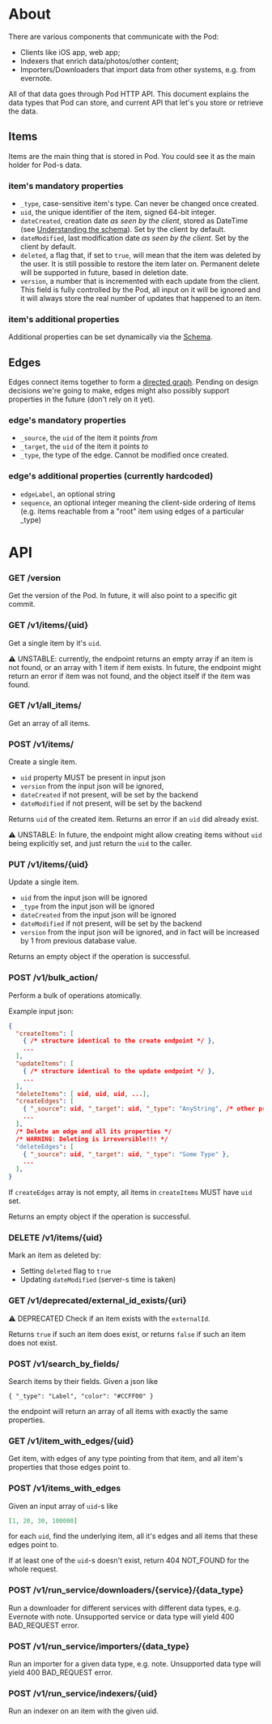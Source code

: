 # About
There are various components that communicate with the Pod:

* Clients like iOS app, web app;
* Indexers that enrich data/photos/other content;
* Importers/Downloaders that import data from other systems, e.g. from evernote.

All of that data goes through Pod HTTP API.
This document explains the data types that Pod can store,
and current API that let's you store or retrieve the data.


## Items
Items are the main thing that is stored in Pod.
You could see it as the main holder for Pod-s data.

### item's mandatory properties

* `_type`, case-sensitive item's type. Can never be changed once created.
* `uid`, the unique identifier of the item, signed 64-bit integer.
* `dateCreated`, creation date _as seen by the client_, stored as
DateTime (see [Understanding the schema](../README.md#understanding-the-schema)).
Set by the client by default.
* `dateModified`, last modification date _as seen by the client_. Set by the client by default.
* `deleted`, a flag that, if set to `true`, will mean that the item was deleted by the user.
It is still possible to restore the item later on.
Permanent delete will be supported in future, based in deletion date.
* `version`, a number that is incremented with each update from the client.
This field is fully controlled by the Pod, all input on it will be ignored and it will always
store the real number of updates that happened to an item.

### item's additional properties
Additional properties can be set dynamically via the [Schema](../README.md#schema).


## Edges
Edges connect items together to form a
[directed graph](https://en.wikipedia.org/wiki/Directed_graph).
Pending on design decisions we're going to make, edges might also possibly
support properties in the future (don't rely on it yet).

### edge's mandatory properties

* `_source`, the `uid` of the item it points *from*
* `_target`, the `uid` of the item it points *to*
* `_type`, the type of the edge. Cannot be modified once created.

### edge's additional properties (currently hardcoded)
* `edgeLabel`, an optional string
* `sequence`, an optional integer meaning the client-side ordering of items
(e.g. items reachable from a "root" item using edges of a particular _type)


# API

### GET /version
Get the version of the Pod. In future, it will also point to a specific git commit.


### GET /v1/items/{uid}
Get a single item by it's `uid`.

⚠️ UNSTABLE: currently, the endpoint returns an empty array if an item is not found,
or an array with 1 item if item exists.
In future, the endpoint might return an error if item was not found,
and the object itself if the item was found.


### GET /v1/all_items/
Get an array of all items.


### POST /v1/items/
Create a single item.

* `uid` property MUST be present in input json
* `version` from the input json will be ignored,
* `dateCreated` if not present, will be set by the backend
* `dateModified` if not present, will be set by the backend

Returns `uid` of the created item. Returns an error if an `uid` did already exist.

⚠️ UNSTABLE: In future, the endpoint might allow creating items without `uid` being explicitly set,
and just return the `uid` to the caller.


### PUT /v1/items/{uid}
Update a single item.

* `uid` from the input json will be ignored
* `_type` from the input json will be ignored
* `dateCreated` from the input json will be ignored
* `dateModified` if not present, will be set by the backend
* `version` from the input json will be ignored,
and in fact will be increased by 1 from previous database value.

Returns an empty object if the operation is successful.


### POST /v1/bulk_action/
Perform a bulk of operations atomically.

Example input json:
```json
{
  "createItems": [
    { /* structure identical to the create endpoint */ },
    ...
  ],
  "updateItems": [
    { /* structure identical to the update endpoint */ },
    ...
  ],
  "deleteItems": [ uid, uid, uid, ...],
  "createEdges": [
    { "_source": uid, "_target": uid, "_type": "AnyString", /* other properties can be set */ },
    ...
  ],
  /* Delete an edge and all its properties */
  /* WARNING: Deleting is irreversible!!! */
  "deleteEdges": [ 
    { "_source": uid, "_target": uid, "_type": "Some Type" },
    ...
  ],
}
```
If `createEdges` array is not empty, all items in `createItems` MUST have `uid` set.

Returns an empty object if the operation is successful.


### DELETE /v1/items/{uid}
Mark an item as deleted by:
* Setting `deleted` flag to `true`
* Updating `dateModified` (server-s time is taken)


### GET /v1/deprecated/external_id_exists/{uri}
⚠️ DEPRECATED Check if an item exists with the `externalId`.

Returns `true` if such an item does exist,
or returns `false` if such an item does not exist.


### POST /v1/search_by_fields/
Search items by their fields.
Given a json like
```
{ "_type": "Label", "color": "#CCFF00" }
```
the endpoint will return an array of all items with exactly the same properties.


### GET /v1/item_with_edges/{uid}
Get item, with edges of any type pointing from that item,
and all item's properties that those edges point to.


### POST /v1/items_with_edges
Given an input array of `uid`-s like
```json
[1, 20, 30, 100000]
```
for each `uid`, find the underlying item, all it's edges and all items that these edges point to.

If at least one of the `uid`-s doesn't exist, return 404 NOT_FOUND for the whole request.


### POST /v1/run_service/downloaders/{service}/{data_type}
Run a downloader for different services with different data types, e.g. Evernote with note.
Unsupported service or data type will yield 400 BAD_REQUEST error.


### POST /v1/run_service/importers/{data_type}
Run an importer for a given data type, e.g. note.
Unsupported data type will yield 400 BAD_REQUEST error.


### POST /v1/run_service/indexers/{uid}
Run an indexer on an item with the given uid.
